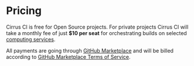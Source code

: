 # Pricing

Cirrus CI is free for Open Source projects. For private projects Cirrus CI will take a monthly fee of just **$10 per seat** 
for orchestrating builds on selected [computing services](docs/supported-computing-services.md).

All payments are going through [GitHub Marketplace](https://github.com/marketplace) and will be billed according to
[GitHub Marketplace Terms of Service](https://help.github.com/articles/github-marketplace-terms-of-service/#d-payment-billing-schedule-and-cancellation).
